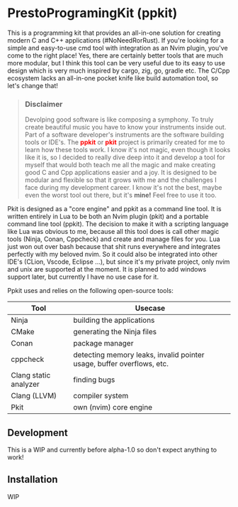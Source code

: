 # PrestoProgramingKit (ppkit)
This is a programming kit that provides an all-in-one solution for creating modern C and C++ applications (#NoNeedRorRust). If you're looking for a simple and easy-to-use cmd tool with integration as an Nvim plugin, you've come to the right place! Yes, there are certainly better tools that are much more modular, but I think this tool can be very useful due to its easy to use design which is very much inspired by cargo, zig, go, gradle etc. The C/Cpp ecosystem lacks an all-in-one pocket knife like build automation tool, so let's change that!

> ### Disclaimer 
> Devolping good software is like composing a symphony. To truly create beautiful music you have to know your instruments inside out. Part of a software developer's instruments are the software building tools or IDE's. The <span style="color:red;">**ppkit**</span> or <span style="color:red;">**pkit**</span> project is primarily created for me to learn how these tools work. 
>I know it's not magic, even though it looks like it is, so I decided to really dive deep into it and develop a tool for myself that would both teach me all the magic and make creating good C and Cpp applications easier and a joy. It is designed to be modular and flexible so that it grows with me and the challenges I face during my development career. I know it's not the best, maybe even the worst tool out there, but it's **mine!** Feel free to use it too.

Pkit is designed as a "core engine" and ppkit as a command line tool. It is written entirely in Lua to be both an Nvim plugin (pkit) and a portable command line tool (ppkit). The decision to make it with a scripting language like Lua was obvious to me, because all this tool does is call other magic tools (Ninja, Conan, Cppcheck) and create and manage files for you. Lua just won out over bash because that shit runs everywhere and integrates perfectly with my beloved nvim. So it could also be integrated into other IDE's (CLion, Vscode, Eclipse ...), but since it's my private project, only nvim and unix are supported at the moment. It is planned to add windows support later, but currently I have no use case for it.<br/>

Ppkit uses and relies on the following open-source tools:<br/>

| Tool                  | Usecase                                                               |
| --------------------- | --------------------------------------------------------------------- |
| Ninja                 | building the applications                                             |
| CMake                 | generating the Ninja files                                            |
| Conan                 | package manager                                                       |
| cppcheck              | detecting memory leaks, invalid pointer usage, buffer overflows, etc. |
| Clang static analyzer | finding bugs                                                          |
| Clang (LLVM)          | compiler system                                                       |
| Pkit                  | own (nvim) core engine                                                |

## Development
This is a WIP and currently before alpha-1.0 so don't expect anything to work!

## Installation
WIP
